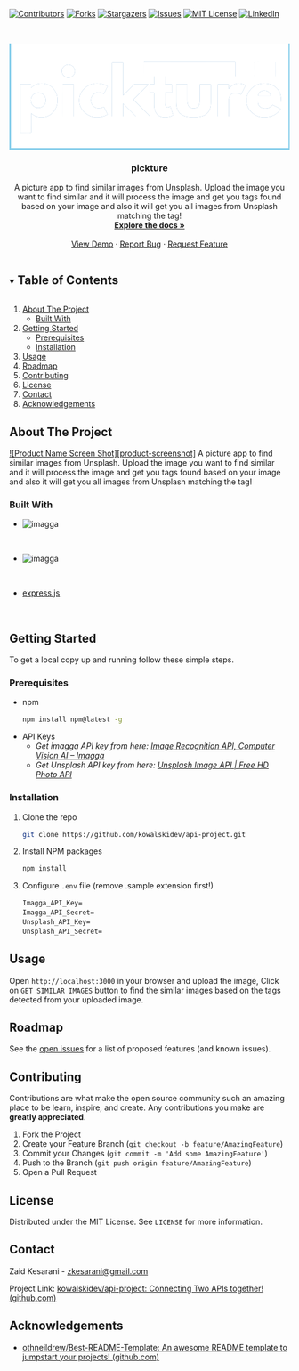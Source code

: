 <!--
*** Thanks for checking out the Best-README-Template. If you have a suggestion
*** that would make this better, please fork the repo and create a pull request
*** or simply open an issue with the tag "enhancement".
*** Thanks again! Now go create something AMAZING! :D

***
***
***
*** To avoid retyping too much info. Do a search and replace for the following:
*** github_username, repo_name, twitter_handle, email, project_title, project_description
-->



<!-- PROJECT SHIELDS -->
<!--
*** I'm using markdown "reference style" links for readability.
*** Reference links are enclosed in brackets [ ] instead of parentheses ( ).
*** See the bottom of this document for the declaration of the reference variables
*** for contributors-url, forks-url, etc. This is an optional, concise syntax you may use.
*** https://www.markdownguide.org/basic-syntax/#reference-style-links
-->
[![Contributors][contributors-shield]][contributors-url]
[![Forks][forks-shield]][forks-url]
[![Stargazers][stars-shield]][stars-url]
[![Issues][issues-shield]][issues-url]
[![MIT License][license-shield]][license-url]
[![LinkedIn][linkedin-shield]][linkedin-url]



<!-- PROJECT LOGO -->
<br />

<p align="center" style="background: skyblue">
  <a href="https://github.com/kowalskidev/api-project/">
    <img src="public/img/logo.png" alt="Logo">
  </a>


  <h3 align="center">pickture</h3>

  <p align="center">
    A picture app to find similar images from Unsplash. Upload the image you want to find similar and it will process the image and get you tags found based on your image and also it will get you all images from Unsplash matching the tag!
    <br />
    <a href="https://github.com/kowalskidev/api-project"><strong>Explore the docs »</strong></a>
    <br />
    <br />
    <a href="https://github.com/kowalskidev/api-project">View Demo</a>
    ·
    <a href="https://github.com/kowalskidev/api-project/issues">Report Bug</a>
    ·
    <a href="https://github.com/kowalskidev/api-project/issues">Request Feature</a>
  </p>

</p>



<!-- TABLE OF CONTENTS -->

<details open="open">
  <summary><h2 style="display: inline-block">Table of Contents</h2></summary>
  <ol>
    <li>
      <a href="#about-the-project">About The Project</a>
      <ul>
        <li><a href="#built-with">Built With</a></li>
      </ul>
    </li>
    <li>
      <a href="#getting-started">Getting Started</a>
      <ul>
        <li><a href="#prerequisites">Prerequisites</a></li>
        <li><a href="#installation">Installation</a></li>
      </ul>
    </li>
    <li><a href="#usage">Usage</a></li>
    <li><a href="#roadmap">Roadmap</a></li>
    <li><a href="#contributing">Contributing</a></li>
    <li><a href="#license">License</a></li>
    <li><a href="#contact">Contact</a></li>
    <li><a href="#acknowledgements">Acknowledgements</a></li>
  </ol>
</details>



<!-- ABOUT THE PROJECT -->
## About The Project

[![Product Name Screen Shot][product-screenshot]](https://example.com)
A picture app to find similar images from Unsplash. Upload the image you want to find similar and it will process the image and get you tags found based on your image and also it will get you all images from Unsplash matching the tag!


### Built With

* <img src="https://imagga.com/static/images/logo_white.svg" alt="imagga" width="20%" align="left"/>
<br />

* <img src="https://unsplash-assets.imgix.net/marketing/press-logotype.svg?auto=format&fit=crop&q=60" width="20%" alt="imagga" align="left"/>

<br />

* [express.js](https://expressjs.com/)

<br />


<!-- GETTING STARTED -->
## Getting Started

To get a local copy up and running follow these simple steps.

### Prerequisites

* npm
  ```sh
  npm install npm@latest -g
  ```

- API Keys
  - *Get imagga API key from here: [Image Recognition API, Computer Vision AI – Imagga](https://imagga.com/)*
  - *Get Unsplash API key from here: [Unsplash Image API | Free HD Photo API](https://unsplash.com/developers)*

### Installation

1. Clone the repo
   ```sh
   git clone https://github.com/kowalskidev/api-project.git
   ```
2. Install NPM packages
   ```sh
   npm install
   ```

3. Configure `.env` file (remove .sample extension first!)

   ```markdown
   Imagga_API_Key=
   Imagga_API_Secret=
   Unsplash_API_Key=
   Unsplash_API_Secret=
   ```

<!-- USAGE EXAMPLES -->

## Usage

Open `http://localhost:3000` in your browser and upload the image, Click on `GET SIMILAR IMAGES` button to find the similar images based on the tags detected from your uploaded image.

<!-- ROADMAP -->
## Roadmap

See the [open issues](https://github.com/github_username/repo_name/issues) for a list of proposed features (and known issues).



<!-- CONTRIBUTING -->
## Contributing

Contributions are what make the open source community such an amazing place to be learn, inspire, and create. Any contributions you make are **greatly appreciated**.

1. Fork the Project
2. Create your Feature Branch (`git checkout -b feature/AmazingFeature`)
3. Commit your Changes (`git commit -m 'Add some AmazingFeature'`)
4. Push to the Branch (`git push origin feature/AmazingFeature`)
5. Open a Pull Request



<!-- LICENSE -->

## License

Distributed under the MIT License. See `LICENSE` for more information.



<!-- CONTACT -->
## Contact

Zaid Kesarani - zkesarani@gmail.com

Project Link: [kowalskidev/api-project: Connecting Two APIs together! (github.com)](https://github.com/kowalskidev/api-project)

<!-- ACKNOWLEDGEMENTS -->

## Acknowledgements

* [othneildrew/Best-README-Template: An awesome README template to jumpstart your projects! (github.com)](https://github.com/othneildrew/Best-README-Template)

<!-- MARKDOWN LINKS & IMAGES -->
<!-- https://www.markdownguide.org/basic-syntax/#reference-style-links -->

[contributors-shield]: https://img.shields.io/github/contributors/kowalskidev/api-project.svg?style=for-the-badge
[contributors-url]: https://github.com/kowalskidev/api-project/graphs/contributors
[forks-shield]: https://img.shields.io/github/forks/kowalskidev/api-project.svg?style=for-the-badge
[forks-url]: https://github.com/kowalskidev/api-project/network/members
[stars-shield]: https://img.shields.io/github/stars/kowalskidev/api-project.svg?style=for-the-badge
[stars-url]: https://github.com/kowalskidev/api-project/stargazers
[issues-shield]: https://img.shields.io/github/issues/kowalskidev/api-project.svg?style=for-the-badge
[issues-url]: https://github.com/kowalskidev/api-project/issues
[license-shield]: https://img.shields.io/github/license/kowalskidev/api-project.svg?style=for-the-badge
[license-url]: https://github.com/kowalskidev/api-project/blob/main/LICENSE
[linkedin-shield]: https://img.shields.io/badge/-LinkedIn-black.svg?style=for-the-badge&logo=linkedin&colorB=555
[linkedin-url]: https://www.linkedin.com/in/zaid-kesarani-119524115/
